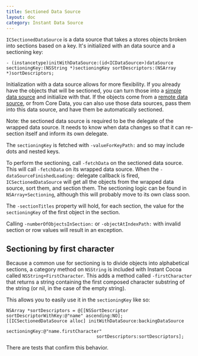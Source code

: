 ```yaml
---
title: Sectioned Data Source
layout: doc
category: Instant Data Source
---
```


`ICSectionedDataSource` is a data source that takes a stores objects broken into sections based on a key. It's initialized with an data source and a sectioning key:

	- (instancetype)initWithDataSource:(id<ICDataSource>)dataSource sectioningKey:(NSString *)sectioningKey sortDescriptors:(NSArray *)sortDescriptors;

Initialization with a data source allows for more flexibility. If you already have the objects that will be sectioned, you can turn those into a [simple data source]() and initialize with that. If the objects come from a [remote data source](), or from Core Data, you can also use those data sources, pass them into this data source, and have them be automatically sectioned.

Note: the sectioned data source is required to be the delegate of the wrapped data source. It needs to know when data changes so that it can re-section itself and inform its own delegate.

The `sectioningKey` is fetched with `-valueForKeyPath:` and so may include dots and nested keys.

To perform the sectioning, call `-fetchData` on the sectioned data source. This will call `-fetchData` on its wrapped data source. When the `-dataSourceFinishedLoading:` delegate callback is fired, `ICSectionedDataSource` will get all the objects from the wrapped data source, sort them, and section them. The sectioning logic can be found in `NSArray+Sectioning`, although this will probably move to its own class soon.

The `-sectionTitles` property will hold, for each section, the value for the `sectioningKey` of the first object in the section.

Calling `-numberOfObjectsInSection:` or `-objectAtIndexPath:` with invalid section or row values will result in an exception.

## Sectioning by first character

Because a common use for sectioning is to divide objects into alphabetical sections, a category method on `NSString` is included with Instant Cocoa called `NSString+FirstCharacter`. This adds a method called `-firstCharacter` that returns a string containing the first composed character substring of the string (or nil, in the case of the empty string).

This allows you to easily use it in the `sectioningKey` like so:


	NSArray *sortDescriptors = @[[NSSortDescriptor sortDescriptorWithKey:@"name" ascending:NO];
    [[ICSectionedDataSource alloc] initWithDataSource:backingDataSource
                                        sectioningKey:@"name.firstCharacter"
                                      sortDescriptors:sortDescriptors];

There are tests that confirm this behavior.